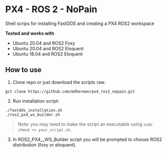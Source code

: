 # PX4 - ROS 2 - NoPain

Shell scrips for installing FastDDS and creating a PX4 ROS2 workspace

**Tested and works with**
* Ubuntu 20.04 and ROS2 Foxy
* Ubuntu 20.04 and ROS2 Eloquent
* Ubuntu 18.04 and ROS2 Eloquent

## How to use

1. Clone repo or just download the scripts raw.
```
git clone https://github.com/mdherman/px4_ros2_nopain.git
```

2. Run installation script:
```
./fastdds_installation.sh
./ros2_px4_ws_builder.sh
```

> Note: you may need to make the script an executable using `sudo chmod +x your_script.sh`.

3. In ROS2_PX4__WS_Builder script you will be prompted to choose ROS2 distribution (foxy or eloquent).


